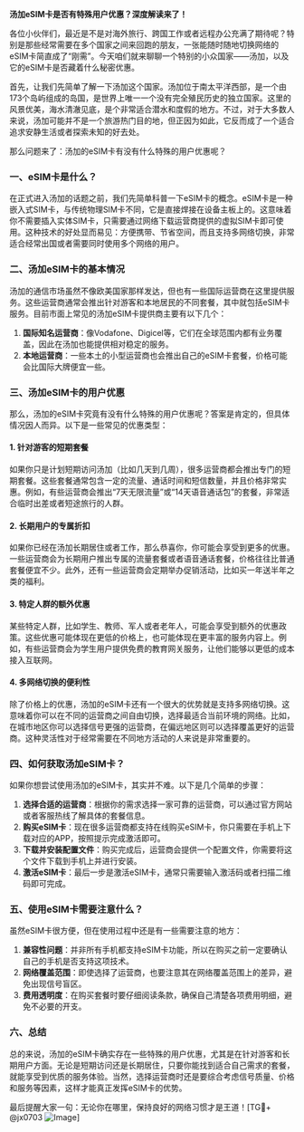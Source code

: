 **汤加eSIM卡是否有特殊用户优惠？深度解读来了！**

各位小伙伴们，最近是不是对海外旅行、跨国工作或者远程办公充满了期待呢？特别是那些经常需要在多个国家之间来回跑的朋友，一张能随时随地切换网络的eSIM卡简直成了“刚需”。今天咱们就来聊聊一个特别的小众国家——汤加，以及它的eSIM卡是否藏着什么秘密优惠。

首先，让我们先简单了解一下汤加这个国家。汤加位于南太平洋西部，是一个由173个岛屿组成的岛国，是世界上唯一一个没有完全殖民历史的独立国家。这里的风景优美，海水清澈见底，是个非常适合潜水和度假的地方。不过，对于大多数人来说，汤加可能并不是一个旅游热门目的地，但正因为如此，它反而成了一个适合追求安静生活或者探索未知的好去处。

那么问题来了：汤加的eSIM卡有没有什么特殊的用户优惠呢？

### 一、eSIM卡是什么？
在正式进入汤加的话题之前，我们先简单科普一下eSIM卡的概念。eSIM卡是一种嵌入式SIM卡，与传统物理SIM卡不同，它是直接焊接在设备主板上的。这意味着你不需要插入实体SIM卡，只需要通过网络下载运营商提供的虚拟SIM卡即可使用。这种技术的好处显而易见：方便携带、节省空间，而且支持多网络切换，非常适合经常出国或者需要同时使用多个网络的用户。

### 二、汤加eSIM卡的基本情况
汤加的通信市场虽然不像欧美国家那样发达，但也有一些国际运营商在这里提供服务。这些运营商通常会推出针对游客和本地居民的不同套餐，其中就包括eSIM卡服务。目前市面上常见的汤加eSIM卡提供商主要有以下几个：

1. **国际知名运营商**：像Vodafone、Digicel等，它们在全球范围内都有业务覆盖，因此在汤加也能提供相对稳定的服务。
2. **本地运营商**：一些本土的小型运营商也会推出自己的eSIM卡套餐，价格可能会比国际大牌便宜一些。

### 三、汤加eSIM卡的用户优惠
那么，汤加的eSIM卡究竟有没有什么特殊的用户优惠呢？答案是肯定的，但具体情况因人而异。以下是一些常见的优惠类型：

#### 1. 针对游客的短期套餐
如果你只是计划短期访问汤加（比如几天到几周），很多运营商都会推出专门的短期套餐。这些套餐通常包含一定的流量、通话时间和短信数量，并且价格非常实惠。例如，有些运营商会推出“7天无限流量”或“14天语音通话包”的套餐，非常适合临时出差或者短途旅行的人群。

#### 2. 长期用户的专属折扣
如果你已经在汤加长期居住或者工作，那么恭喜你，你可能会享受到更多的优惠。一些运营商会为长期用户推出专属的流量套餐或者语音通话套餐，价格往往比普通套餐便宜不少。此外，还有一些运营商会定期举办促销活动，比如买一年送半年之类的福利。

#### 3. 特定人群的额外优惠
某些特定人群，比如学生、教师、军人或者老年人，可能会享受到额外的优惠政策。这些优惠可能体现在更低的价格上，也可能体现在更丰富的服务内容上。例如，有些运营商会为学生用户提供免费的教育网关服务，让他们能够以更低的成本接入互联网。

#### 4. 多网络切换的便利性
除了价格上的优惠，汤加的eSIM卡还有一个很大的优势就是支持多网络切换。这意味着你可以在不同的运营商之间自由切换，选择最适合当前环境的网络。比如，在城市地区你可以选择信号更强的运营商，在偏远地区则可以选择覆盖更好的运营商。这种灵活性对于经常需要在不同地方活动的人来说是非常重要的。

### 四、如何获取汤加eSIM卡？
如果你想尝试使用汤加的eSIM卡，其实并不难。以下是几个简单的步骤：

1. **选择合适的运营商**：根据你的需求选择一家可靠的运营商，可以通过官方网站或者客服热线了解具体的套餐信息。
2. **购买eSIM卡**：现在很多运营商都支持在线购买eSIM卡，你只需要在手机上下载对应的APP，按照提示完成激活即可。
3. **下载并安装配置文件**：购买完成后，运营商会提供一个配置文件，你需要将这个文件下载到手机上并进行安装。
4. **激活eSIM卡**：最后一步是激活eSIM卡，通常只需要输入激活码或者扫描二维码即可完成。

### 五、使用eSIM卡需要注意什么？
虽然eSIM卡很方便，但在使用过程中还是有一些需要注意的地方：

1. **兼容性问题**：并非所有手机都支持eSIM卡功能，所以在购买之前一定要确认自己的手机是否支持这项技术。
2. **网络覆盖范围**：即使选择了运营商，也要注意其在网络覆盖范围上的差异，避免出现信号盲区。
3. **费用透明度**：在购买套餐时要仔细阅读条款，确保自己清楚各项费用明细，避免不必要的开支。

### 六、总结
总的来说，汤加的eSIM卡确实存在一些特殊的用户优惠，尤其是在针对游客和长期用户方面。无论是短期访问还是长期居住，只要你能找到适合自己需求的套餐，就能享受到优质的服务体验。当然，选择运营商时还是要综合考虑信号质量、价格和服务等因素，这样才能真正发挥eSIM卡的优势。

最后提醒大家一句：无论你在哪里，保持良好的网络习惯才是王道！[TG💪+ @jx0703 ![Image](https://github.com/user-attachments/assets/dbca1d08-cadb-493c-b0ec-ad6f7a83f270)]